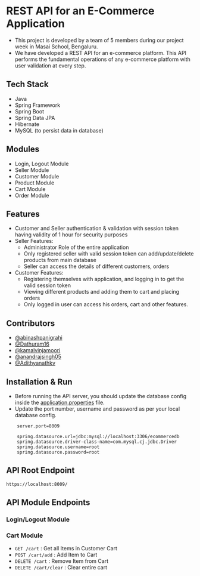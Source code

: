 # REST API for an E-Commerce Application

* This project is developed by a team of 5 members during our project week in Masai School, Bengaluru. 
* We have developed a REST API for an e-commerce platform. This API performs the fundamental operations of any e-commerce platform with user validation at every step.

## Tech Stack

* Java
* Spring Framework
* Spring Boot
* Spring Data JPA
* Hibernate
* MySQL (to persist data in database)

## Modules

* Login, Logout Module
* Seller Module
* Customer Module
* Product Module
* Cart Module
* Order Module

## Features

* Customer and Seller authentication & validation with session token having validity of 1 hour for security purposes
* Seller Features:
    * Administrator Role of the entire application
    * Only registered seller with valid session token can add/update/delete products from main database
    * Seller can access the details of different customers, orders
* Customer Features:
    * Registering themselves with application, and logging in to get the valid session token
    * Viewing different products and adding them to cart and placing orders
    * Only logged in user can access his orders, cart and other features.

## Contributors

* [@abinashpanigrahi](https://github.com/abinashpanigrahi)
* [@Dathuram16](https://github.com/Dathuram16)
* [@kamalvinjamoori](https://github.com/kamalvinjamoori)
* [@anandrajsingh05](https://github.com/anandrajsingh05)
* [@Adithyanathkv](https://github.com/Adithyanathkv)


## Installation & Run

* Before running the API server, you should update the database config inside the [application.properties](E-Commerce-Backend\src\main\resources\application.properties) file. 
* Update the port number, username and password as per your local database config.

```
    server.port=8009

    spring.datasource.url=jdbc:mysql://localhost:3306/ecommercedb
    spring.datasource.driver-class-name=com.mysql.cj.jdbc.Driver
    spring.datasource.username=root
    spring.datasource.password=root

```

## API Root Endpoint

`https://localhost:8009/`


## API Module Endpoints

### Login/Logout Module


### Cart Module

* `GET /cart` : Get all Items in Customer Cart
* `POST /cart/add` : Add Item to Cart
* `DELETE /cart` : Remove Item from Cart
* `DELETE /cart/clear` : Clear entire cart